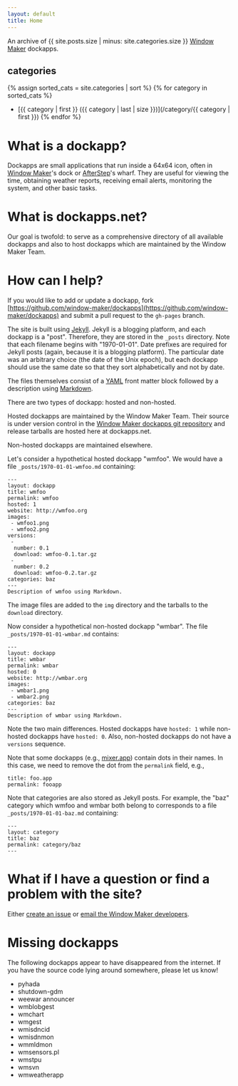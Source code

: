 ```yaml
---
layout: default
title: Home
---
```


<script>
function getQueryVariable(variable)
{
	var query = window.location.search.substring(1);
	var vars = query.split("&");
	for (var i=0;i<vars.length;i++) {
		var pair = vars[i].split("=");
		if(pair[0] == variable){return pair[1];}
	}
	return(false);
}

if ($name = getQueryVariable("name")) {
	window.location.href = "https://www.dockapps.net/" + $name;
}

</script>

An archive of
{{ site.posts.size | minus: site.categories.size }}
[Window Maker](http://windowmaker.org) dockapps.

categories
----------
{% assign sorted_cats = site.categories | sort %}
{% for category in sorted_cats %}
* [{{ category | first }} ({{ category | last | size }})](/category/{{ category | first }})
{% endfor %}

# What is a dockapp?

Dockapps are small applications that run inside a 64x64 icon, often
in [Window Maker](http://windowmaker.org)'s dock or
[AfterStep](http://afterstep.org)'s wharf.  They are useful for viewing the
time, obtaining weather reports, receiving email alerts, monitoring the system,
and other basic tasks.

# What is dockapps.net?

Our goal is twofold: to serve as a comprehensive directory of all available
dockapps and also to host dockapps which are maintained by the Window Maker
Team.

# How can I help?

If you would like to add or update a dockapp, fork
[https://github.com/window-maker/dockapps](https://github.com/window-maker/dockapps)
and submit a pull request to the `gh-pages` branch.

The site is built using [Jekyll](http://jekyllrb.com).  Jekyll is a blogging
platform, and each dockapp is a "post".  Therefore, they are stored in the
`_posts` directory.  Note that each filename begins with "1970-01-01".   Date
prefixes are required for Jekyll posts (again, because it is a blogging
platform).  The particular date was an arbitrary choice (the date of the Unix
epoch), but each dockapp should use the same date so that they sort
alphabetically and not by date.

The files themselves consist of a [YAML](http://yaml.org/) front matter block
followed by a description using
[Markdown](https://daringfireball.net/projects/markdown/).

There are two types of dockapp:  hosted and non-hosted.

Hosted dockapps are maintained by the Window Maker Team.  Their source is under
version control in the
[Window Maker dockapps git repository](http://repo.or.cz/dockapps.git)
and release tarballs are hosted here at dockapps.net.

Non-hosted dockapps are maintained elsewhere.

Let's consider a hypothetical hosted dockapp "wmfoo".  We would have a file
`_posts/1970-01-01-wmfoo.md` containing:

    ---
    layout: dockapp
    title: wmfoo
    permalink: wmfoo
    hosted: 1
    website: http://wmfoo.org
    images:
     - wmfoo1.png
     - wmfoo2.png
    versions:
     -
      number: 0.1
      download: wmfoo-0.1.tar.gz
     -
      number: 0.2
      download: wmfoo-0.2.tar.gz
    categories: baz
    ---
    Description of wmfoo using Markdown.

The image files are added to the `img` directory and the tarballs to the
`download` directory.

Now consider a hypothetical non-hosted dockapp "wmbar".  The file
`_posts/1970-01-01-wmbar.md` contains:

    ---
    layout: dockapp
    title: wmbar
    permalink: wmbar
    hosted: 0
    website: http://wmbar.org
    images:
     - wmbar1.png
     - wmbar2.png
    categories: baz
    ---
    Description of wmbar using Markdown.

Note the two main differences.  Hosted dockapps have `hosted: 1` while
non-hosted dockapps have `hosted: 0`.  Also, non-hosted dockapps do not
have a `versions` sequence.

Note that some dockapps (e.g., [mixer.app](http://dockapps.net/mixerapp))
contain dots in their names.  In this case, we need to remove the dot from
the `permalink` field, e.g.,

    title: foo.app
    permalink: fooapp

Note that categories are also stored as Jekyll posts.  For example, the "baz"
category which wmfoo and wmbar both belong to corresponds to a file
`_posts/1970-01-01-baz.md` containing:

    ---
    layout: category
    title: baz
    permalink: category/baz
    ---

# What if I have a question or find a problem with the site?

Either [create an issue](https://github.com/window-maker/dockapps/issues/new)
or [email the Window Maker developers](mailto:wmaker-dev@googlegroups.com).

# Missing dockapps

The following dockapps appear to have disappeared from the internet.  If you
have the source code lying around somewhere, please let us know!

* pyhada
* shutdown-gdm
* weewar announcer
* wmblobgest
* wmchart
* wmgest
* wmisdncid
* wmisdnmon
* wmmldmon
* wmsensors.pl
* wmstpu
* wmsvn
* wmweatherapp
